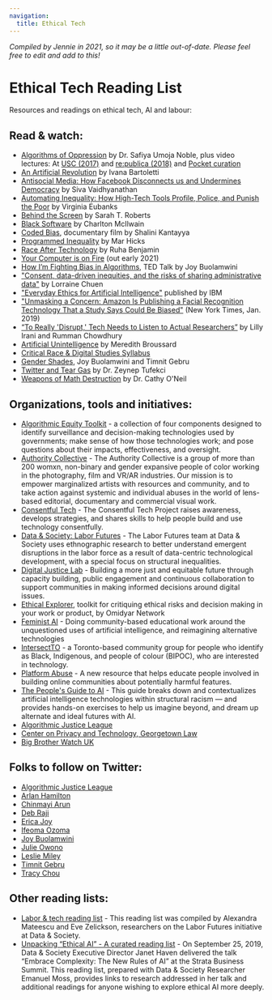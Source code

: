 ```yaml
---
navigation:
  title: Ethical Tech
---
```


_Compiled by Jennie in 2021, so it may be a little out-of-date. Please feel free to edit and add to this!_

# Ethical Tech Reading List

Resources and readings on ethical tech, AI and labour:

## Read & watch:

- [Algorithms of Oppression](https://nyupress.org/9781479837243/algorithms-of-oppression/) by Dr. Safiya Umoja Noble, plus video lectures: At [USC (2017)](https://vimeo.com/242674098) and [re:publica (2018)](https://www.youtube.com/watch?v=iRVZozEEWlE) and [Pocket curation](https://getpocket.com/explore/item/the-algorithms-of-oppression)
- [An Artificial Revolution](https://www.amazon.co.uk/Artificial-Revolution-Intelligence-Technology-Transforming/dp/1912454211) by Ivana Bartoletti
- [Antisocial Media: How Facebook Disconnects us and Undermines Democracy](https://global.oup.com/academic/product/antisocial-media-9780190841164?cc=us&lang=en&) by Siva Vaidhyanathan
- [Automating Inequality: How High-Tech Tools Profile, Police, and Punish the Poor](https://us.macmillan.com/books/9781250074317) by Virginia Eubanks
- [Behind the Screen](https://yalebooks.yale.edu/book/9780300235883/behind-screen) by Sarah T. Roberts
- [Black Software](https://global.oup.com/academic/product/black-software-9780199942713?cc=us&lang=en&) by Charlton McIlwain
- [Coded Bias](https://www.codedbias.com/), documentary film by Shalini Kantayya
- [Programmed Inequality](https://mitpress.mit.edu/books/programmed-inequality) by Mar Hicks
- [Race After Technology](https://politybooks.com/bookdetail/?isbn=9781509526406) by Ruha Benjamin
- [Your Computer is on Fire](https://mitpress.mit.edu/books/your-computer-fire) (out early 2021)
- [How I’m Fighting Bias in Algorithms](https://www.ted.com/talks/joy_buolamwini_how_i_m_fighting_bias_in_algorithms), TED Talk by Joy Buolamwini
- ["Consent, data-driven inequities, and the risks of sharing administrative data"](https://www.policyoptions.irpp.org/magazines/june-2020/consent-data-driven-inequities-and-the-risks-of-sharing-administrative-data/) by Lorraine Chuen
- ["Everyday Ethics for Artificial Intelligence"](https://www.ibm.com/watson/assets/duo/pdf/everydayethics.pdf) published by IBM
- ["Unmasking a Concern: Amazon Is Publishing a Facial Recognition Technology That a Study Says Could Be Biased"](https://www.nytimes.com/2019/01/24/technology/amazon-facial-technology-study.html) (New York Times, Jan. 2019)
- [“To Really 'Disrupt,' Tech Needs to Listen to Actual Researchers”](https://www.wired.com/story/opinion-to-really-disrupt-tech-needs-to-listen-to-actual-researchers/) by Lilly Irani and Rumman Chowdhury
- [Artificial Unintelligence](https://mitpress.mit.edu/books/artificial-unintelligence) by Meredith Broussard
- [Critical Race & Digital Studies Syllabus](https://criticalracedigitalstudies.com/syllabus/)
- [Gender Shades](http://gendershades.org/), Joy Buolamwini and Timnit Gebru
- [Twitter and Tear Gas](https://www.twitterandteargas.org/) by Dr. Zeynep Tufekci
- [Weapons of Math Destruction](https://weaponsofmathdestructionbook.com/) by Dr. Cathy O'Neil

## Organizations, tools and initiatives:

- [Algorithmic Equity Toolkit](https://www.algorithmicequitytoolkit.org/) - a collection of four components designed to identify surveillance and decision-making technologies used by governments; make sense of how those technologies work; and pose questions about their impacts, effectiveness, and oversight.
- [Authority Collective](https://www.authoritycollective.org/) - The Authority Collective is a group of more than 200 womxn, non-binary and gender expansive people of color working in the photography, film and VR/AR industries. Our mission is to empower marginalized artists with resources and community, and to take action against systemic and individual abuses in the world of lens-based editorial, documentary and commercial visual work.
- [Consentful Tech](https://consentfultech.io/) - The Consentful Tech Project raises awareness, develops strategies, and shares skills to help people build and use technology consentfully.
- [Data & Society: Labor Futures](https://datasociety.net/research/labor-futures/) - The Labor Futures team at Data & Society uses ethnographic research to better understand emergent disruptions in the labor force as a result of data-centric technological development, with a special focus on structural inequalities.
- [Digital Justice Lab](https://digitaljusticelab.ca/) - Building a more just and equitable future through capacity building, public engagement and continuous collaboration to support communities in making informed decisions around digital issues.
- [Ethical Explorer](https://www.ethicalexplorer.org/), toolkit for critiquing ethical risks and decision making in your work or product, by Omidyar Network
- [Feminist AI](https://feministai.com/) - Doing community-based educational work around the unquestioned uses of artificial intelligence, and reimagining alternative technologies
- [IntersectTO](https://www.intersectto.com/) - a Toronto-based community group for people who identify as Black, Indigenous, and people of colour (BIPOC), who are interested in technology.
- [Platform Abuse](https://platformabuse.org/) - A new resource that helps educate people involved in building online communities about potentially harmful features.
- [The People's Guide to AI](https://www.fatcatfablab.org/wiki/People%27s_Guide_to_AI) - This guide breaks down and contextualizes artificial intelligence technologies within structural racism — and provides hands-on exercises to help us imagine beyond, and dream up alternate and ideal futures with AI.
- [Algorithmic Justice League](https://www.ajl.org/)
- [Center on Privacy and Technology, Georgetown Law](https://www.law.georgetown.edu/privacy-technology-center/)
- [Big Brother Watch UK](https://bigbrotherwatch.org.uk/)

## Folks to follow on Twitter:

- [Algorithmic Justice League](https://twitter.com/AI_Justice)
- [Arlan Hamilton](https://twitter.com/ArlanWasHere)
- [Chinmayi Arun](https://twitter.com/chinmayiarun)
- [Deb Raji](https://twitter.com/deb_raji)
- [Erica Joy](https://twitter.com/EricaJoy)
- [Ifeoma Ozoma](https://twitter.com/IfeomaOzoma)
- [Joy Buolamwini](https://twitter.com/jovialjoy)
- [Julie Owono](https://twitter.com/JulieOwono)
- [Leslie Miley](https://twitter.com/shaft)
- [Timnit Gebru](https://twitter.com/timnitGebru)
- [Tracy Chou](https://twitter.com/triketora)

## Other reading lists:

- [Labor & tech reading list](https://datasociety.net/library/labor-tech-reading-list/) - This reading list was compiled by Alexandra Mateescu and Eve Zelickson, researchers on the Labor Futures initiative at Data & Society.
- [Unpacking “Ethical AI” - A curated reading list](https://datasociety.net/library/unpacking-ethical-ai-a-curated-reading-list/) - On September 25, 2019, Data & Society Executive Director Janet Haven delivered the talk “Embrace Complexity: The New Rules of AI” at the Strata Business Summit. This reading list, prepared with Data & Society Researcher Emanuel Moss, provides links to research addressed in her talk and additional readings for anyone wishing to explore ethical AI more deeply.
